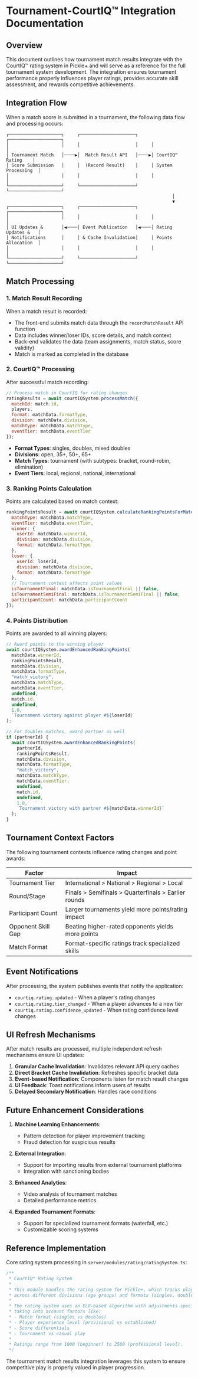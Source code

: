# Tournament-CourtIQ™ Integration Documentation

## Overview

This document outlines how tournament match results integrate with the CourtIQ™ rating system in Pickle+ and will serve as a reference for the full tournament system development. The integration ensures tournament performance properly influences player ratings, provides accurate skill assessment, and rewards competitive achievements.

## Integration Flow

When a match score is submitted in a tournament, the following data flow and processing occurs:

```
┌────────────────────┐     ┌─────────────────────┐     ┌────────────────────┐
│                    │     │                     │     │                    │
│ Tournament Match   │────▶│  Match Result API   │────▶│ CourtIQ™ Rating    │
│ Score Submission   │     │  (Record Result)    │     │ System Processing  │
│                    │     │                     │     │                    │
└────────────────────┘     └─────────────────────┘     └────────────────────┘
                                                               │
                                                               ▼
┌────────────────────┐     ┌─────────────────────┐     ┌────────────────────┐
│                    │     │                     │     │                    │
│ UI Updates &       │◀────│ Event Publication   │◀────│ Rating Updates &   │
│ Notifications      │     │ & Cache Invalidation│     │ Points Allocation  │
│                    │     │                     │     │                    │
└────────────────────┘     └─────────────────────┘     └────────────────────┘
```

## Match Processing

### 1. Match Result Recording

When a match result is recorded:

- The front-end submits match data through the `recordMatchResult` API function
- Data includes winner/loser IDs, score details, and match context
- Back-end validates the data (team assignments, match status, score validity)
- Match is marked as completed in the database

### 2. CourtIQ™ Processing

After successful match recording:

```javascript
// Process match in CourtIQ for rating changes
ratingResults = await courtIQSystem.processMatch({
  matchId: match.id,
  players,
  format: matchData.formatType,
  division: matchData.division,
  matchType: matchData.matchType,
  eventTier: matchData.eventTier
});
```

- **Format Types**: singles, doubles, mixed doubles
- **Divisions**: open, 35+, 50+, 65+
- **Match Types**: tournament (with subtypes: bracket, round-robin, elimination)
- **Event Tiers**: local, regional, national, international

### 3. Ranking Points Calculation

Points are calculated based on match context:

```javascript
rankingPointsResult = await courtIQSystem.calculateRankingPointsForMatch({
  matchType: matchData.matchType,
  eventTier: matchData.eventTier,
  winner: {
    userId: matchData.winnerId,
    division: matchData.division,
    format: matchData.formatType
  },
  loser: {
    userId: loserId,
    division: matchData.division,
    format: matchData.formatType
  },
  // Tournament context affects point values
  isTournamentFinal: matchData.isTournamentFinal || false,
  isTournamentSemiFinal: matchData.isTournamentSemiFinal || false,
  participantCount: matchData.participantCount
});
```

### 4. Points Distribution

Points are awarded to all winning players:

```javascript
// Award points to the winning player
await courtIQSystem.awardEnhancedRankingPoints(
  matchData.winnerId,
  rankingPointsResult,
  matchData.division,
  matchData.formatType,
  "match_victory",
  matchData.matchType,
  matchData.eventTier,
  undefined,
  match.id,
  undefined,
  1.0,
  `Tournament victory against player #${loserId}`
);

// For doubles matches, award partner as well
if (partnerId) {
  await courtIQSystem.awardEnhancedRankingPoints(
    partnerId,
    rankingPointsResult,
    matchData.division,
    matchData.formatType,
    "match_victory",
    matchData.matchType,
    matchData.eventTier,
    undefined,
    match.id,
    undefined,
    1.0,
    `Tournament victory with partner #${matchData.winnerId}`
  );
}
```

## Tournament Context Factors

The following tournament contexts influence rating changes and point awards:

| Factor | Impact |
|--------|--------|
| Tournament Tier | International > National > Regional > Local |
| Round/Stage | Finals > Semifinals > Quarterfinals > Earlier rounds |
| Participant Count | Larger tournaments yield more points/rating impact |
| Opponent Skill Gap | Beating higher-rated opponents yields more points |
| Match Format | Format-specific ratings track specialized skills |

## Event Notifications

After processing, the system publishes events that notify the application:

- `courtiq.rating.updated` - When a player's rating changes
- `courtiq.rating.tier_changed` - When a player advances to a new tier
- `courtiq.rating.confidence_updated` - When rating confidence level changes

## UI Refresh Mechanisms

After match results are processed, multiple independent refresh mechanisms ensure UI updates:

1. **Granular Cache Invalidation**: Invalidates relevant API query caches
2. **Direct Bracket Cache Invalidation**: Refreshes specific bracket data
3. **Event-based Notification**: Components listen for match result changes
4. **UI Feedback**: Toast notifications inform users of results
5. **Delayed Secondary Notification**: Handles race conditions

## Future Enhancement Considerations

1. **Machine Learning Enhancements**:
   - Pattern detection for player improvement tracking
   - Fraud detection for suspicious results

2. **External Integration**:
   - Support for importing results from external tournament platforms
   - Integration with sanctioning bodies

3. **Enhanced Analytics**:
   - Video analysis of tournament matches
   - Detailed performance metrics

4. **Expanded Tournament Formats**:
   - Support for specialized tournament formats (waterfall, etc.)
   - Customizable scoring systems

## Reference Implementation

Core rating system processing in `server/modules/rating/ratingSystem.ts`:

```typescript
/**
 * CourtIQ™ Rating System
 * 
 * This module handles the rating system for Pickle+, which tracks player skill levels
 * across different divisions (age groups) and formats (singles, doubles, mixed).
 * 
 * The rating system uses an ELO-based algorithm with adjustments specific to pickleball,
 * taking into account factors like:
 * - Match format (singles vs doubles)
 * - Player experience level (provisional vs established)
 * - Score differentials
 * - Tournament vs casual play
 * 
 * Ratings range from 1000 (beginner) to 2500 (professional level).
 */
```

The tournament match results integration leverages this system to ensure competitive play is properly valued in player progression.